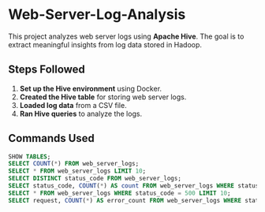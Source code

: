 # Web-Server-Log-Analysis

This project analyzes web server logs using **Apache Hive**. The goal is to extract meaningful insights from log data stored in Hadoop.

## **Steps Followed**
1. **Set up the Hive environment** using Docker.
2. **Created the Hive table** for storing web server logs.
3. **Loaded log data** from a CSV file.
4. **Ran Hive queries** to analyze the logs.

## **Commands Used**
```sql
SHOW TABLES;
SELECT COUNT(*) FROM web_server_logs;
SELECT * FROM web_server_logs LIMIT 10;
SELECT DISTINCT status_code FROM web_server_logs;
SELECT status_code, COUNT(*) AS count FROM web_server_logs WHERE status_code IS NOT NULL GROUP BY status_code ORDER BY count DESC;
SELECT * FROM web_server_logs WHERE status_code = 500 LIMIT 10;
SELECT request, COUNT(*) AS error_count FROM web_server_logs WHERE status_code = 500 GROUP BY request ORDER BY error_count DESC LIMIT 10;
